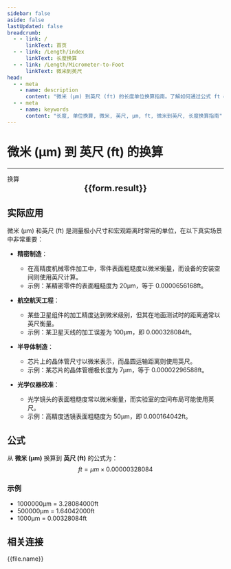 ```yaml
---
sidebar: false
aside: false
lastUpdated: false
breadcrumb:
  - - link: /
      linkText: 首页
  - - link: /Length/index
      linkText: 长度换算
  - - link: /Length/Micrometer-to-Foot
      linkText: 微米到英尺
head:
  - - meta
    - name: description
      content: "微米 (μm) 到英尺 (ft) 的长度单位换算指南。了解如何通过公式 ft = μm × 0.00000328084 换算为英尺。"
  - - meta
    - name: keywords
      content: "长度, 单位换算, 微米, 英尺, μm, ft, 微米到英尺, 长度换算指南"
---
```

# 微米 (μm) 到 英尺 (ft) 的换算
---
<script setup>
import { onMounted, reactive, inject, ref } from 'vue'
import { NButton, NForm, NFormItem, NInput, NInputNumber, NSelect, NCard, useMessage,NGrid ,NGi } from 'naive-ui'
import { defineClientComponent } from 'vitepress'
import { Length } from '../../files';

const convert = inject('convert')

const form = reactive({
  number: null,
  result: '',
})

const convertHandler = () => {
  if (form.number !== null && !isNaN(form.number)) {
    const convertedValue = parseFloat(form.number) * 0.00000328084
    form.result = `${form.number}μm = ${convertedValue.toFixed(8)}ft`
  } else {
    form.result = '请输入有效的数值。'
  }
}
</script>

<n-form size="large" :model="form">
  <n-form-item label="微米 (μm)">
    <n-input-number v-model:value="form.number" placeholder="输入微米" style="width: 100%" />
  </n-form-item>
  <n-form-item>
    <n-button type="info" @click="convertHandler" block>换算</n-button>
  </n-form-item>
</n-form>

<n-card  embedded :bordered="false" hoverable>
  <div  style="text-align:center;font-size:20px;">
    <strong>{{form.result}}</strong>
  </div>
</n-card>

## 实际应用

微米 (μm) 和英尺 (ft) 是测量极小尺寸和宏观距离时常用的单位，在以下真实场景中非常重要：

- **精密制造**：
  - 在高精度机械零件加工中，零件表面粗糙度以微米衡量，而设备的安装空间则使用英尺计算。
  - 示例：某精密零件的表面粗糙度为 20μm，等于 0.0000656168ft。

- **航空航天工程**：
  - 某些卫星组件的加工精度达到微米级别，但其在地面测试时的距离通常以英尺衡量。
  - 示例：某卫星天线的加工误差为 100μm，即 0.000328084ft。

- **半导体制造**：
  - 芯片上的晶体管尺寸以微米表示，而晶圆运输距离则使用英尺。
  - 示例：某芯片的晶体管栅极长度为 7μm，等于 0.00002296588ft。

- **光学仪器校准**：
  - 光学镜头的表面粗糙度常以微米衡量，而实验室的空间布局可能使用英尺。
  - 示例：高精度透镜表面粗糙度为 50μm，即 0.000164042ft。

## 公式

从 **微米 (μm)** 换算到 **英尺 (ft)** 的公式为：
$$ ft = μm \times 0.00000328084 $$

### 示例
- 1000000μm = 3.28084000ft
- 500000μm = 1.64042000ft
- 1000μm = 0.00328084ft

## 相关连接
<n-grid x-gap="12" :cols="2">
  <n-gi v-for="(file, index) in Length" :key="index">
    <n-button
      text
      tag="a"
      :href="file.path"
      type="info"
    >
      {{file.name}}
    </n-button>
  </n-gi>
</n-grid>